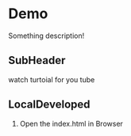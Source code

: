 # Demo

Something description!

## SubHeader

watch turtoial for you tube

## LocalDeveloped

1. Open the index.html in Browser
